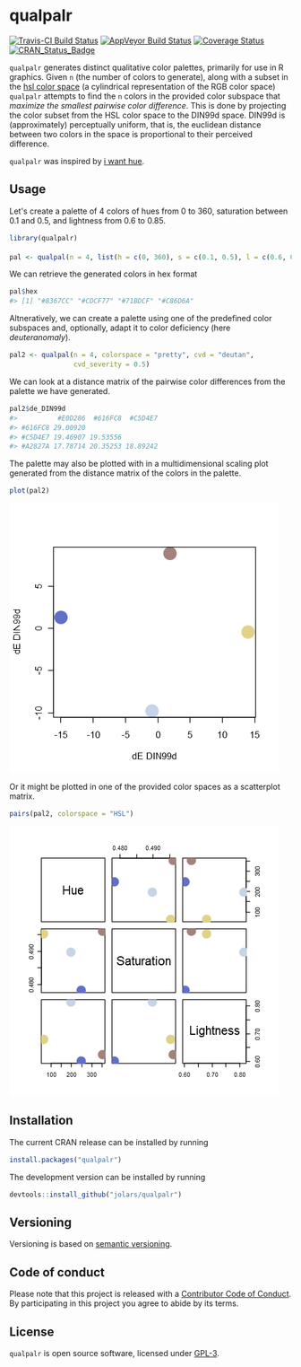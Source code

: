 
<!-- README.md is generated from README.Rmd. Please edit that file -->
qualpalr
========

[![Travis-CI Build Status](https://travis-ci.org/jolars/qualpalr.svg?branch=master)](https://travis-ci.org/jolars/qualpalr) [![AppVeyor Build Status](https://ci.appveyor.com/api/projects/status/github/jolars/qualpalr?branch=master&svg=true)](https://ci.appveyor.com/project/jolars/qualpalr) [![Coverage Status](https://codecov.io/github/jolars/qualpalr/coverage.svg?branch=master)](https://codecov.io/github/jolars/qualpalr?branch=master) [![CRAN\_Status\_Badge](http://www.r-pkg.org/badges/version/qualpalr)](https://cran.r-project.org/package=qualpalr)

`qualpalr` generates distinct qualitative color palettes, primarily for use in R graphics. Given `n` (the number of colors to generate), along with a subset in the [hsl color space](https://en.wikipedia.org/wiki/HSL_and_HSV) (a cylindrical representation of the RGB color space) `qualpalr` attempts to find the `n` colors in the provided color subspace that *maximize the smallest pairwise color difference*. This is done by projecting the color subset from the HSL color space to the DIN99d space. DIN99d is (approximately) perceptually uniform, that is, the euclidean distance between two colors in the space is proportional to their perceived difference.

`qualpalr` was inspired by [i want hue](http://tools.medialab.sciences-po.fr/iwanthue/).

Usage
-----

Let's create a palette of 4 colors of hues from 0 to 360, saturation between 0.1 and 0.5, and lightness from 0.6 to 0.85.

``` r
library(qualpalr)

pal <- qualpal(n = 4, list(h = c(0, 360), s = c(0.1, 0.5), l = c(0.6, 0.85)))
```

We can retrieve the generated colors in hex format

``` r
pal$hex
#> [1] "#8367CC" "#CDCF77" "#71BDCF" "#C86D6A"
```

Altneratively, we can create a palette using one of the predefined color subspaces and, optionally, adapt it to color deficiency (here *deuteranomaly*).

``` r
pal2 <- qualpal(n = 4, colorspace = "pretty", cvd = "deutan",
                cvd_severity = 0.5)
```

We can look at a distance matrix of the pairwise color differences from the palette we have generated.

``` r
pal2$de_DIN99d
#>          #E0D286  #616FC8  #C5D4E7
#> #616FC8 29.00920                  
#> #C5D4E7 19.46907 19.53556         
#> #A2827A 17.78714 20.35253 18.89242
```

The palette may also be plotted with in a multidimensional scaling plot generated from the distance matrix of the colors in the palette.

``` r
plot(pal2)
```

![](tools/README-plot-1.png)

Or it might be plotted in one of the provided color spaces as a scatterplot matrix.

``` r
pairs(pal2, colorspace = "HSL")
```

![](tools/README-pairs-1.png)

Installation
------------

The current CRAN release can be installed by running

``` r
install.packages("qualpalr")
```

The development version can be installed by running

``` r
devtools::install_github("jolars/qualpalr")
```

Versioning
----------

Versioning is based on [semantic versioning](http://semver.org/).

Code of conduct
---------------

Please note that this project is released with a [Contributor Code of Conduct](CONDUCT.md). By participating in this project you agree to abide by its terms.

License
-------

`qualpalr` is open source software, licensed under [GPL-3](LICENSE).
